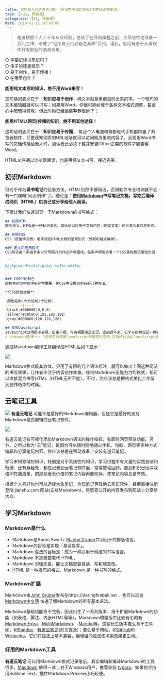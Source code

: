 ```yaml
---
title: 程序员入行之素养(四)：好记性不如烂笔头(怎样记读书笔记)
tags: [入行, 预备课]
categories: [IT, 预备课]
date: 2019-01-12 10:00:00
---
```


>笔者根据个人二十年从业经验，总结了在开始编程之前，应系统性地准备一系列工作，形成了“程序员入行必备之素养”系列。谨此，献给有志于从事软件开发职业的浩浩青年。

○ 需要记读书笔记吗？  
○ 电子的还是纸质？  
○ 易于创作、易于传播！  
○ 在哪里创作？  

**能用纯文本写的知识，绝不用Word来写！**  

这句话的涵义在于：**知识应易于创作**，纯文本就是用键盘码出来的字。一个轻巧的文本编辑器就可以书写；如果用Word，你很可能纠缠于各种文本格式调整，甚至心中暗暗得意呢。但此时你已经偏离**写作**很远了；

**能用HTML(网页)传播的知识，绝不用其他途径！**  

这句话的涵义在于：**知识应易于传播**， 每台个人电脑和每部现代手机都内置了浏览器软件，只要获知网页的URL地址就可以访问网页里的内容了。反观用Word书写的文档传播给他人时，阅读者还必须下载并安装Office之类的软件才能查看Word。

HTML文件通过浏览器阅读，也是用纯文本书写，接近完美。

## 初识Markdown
但对于作为**读书笔记**的记录方法，HTML仍然不够简洁，否则软件专业培训就不会有一门课叫”网页制作“了。结论是：**使用[Markdown](https://daringfireball.net/projects/markdown/syntax)书写笔记文档，写完后编译成网页（HTML）供自己或分享给他人阅读。**

下面让我们快速浏览一下Markdown的书写格式：

````markdown
## 初探HTML
顾名思义，HTML是一种标记语言。其标记以应用于文档内容（例如文本）的元素为其存在形式。

## 初探CSS
CSS（层叠样式表）用来规定HTML文档的呈现形式（外观和格式编排）。

### 定义和应用样式
CSS样式由一条或多条以分号隔开的样式声明组成。每条声明包含着一个CSS属性和该属性的值，二者以冒号分隔。下面是一条简单的CSS样式。

```
background-color:grey; color:white;
```

### CSS中的颜色
颜色在网页中的作用非常重要。在CSS中设置颜色有好几种方法。

**CSS颜色选编**  

|颜色名称|十六进制|十进制|
|---|---|---|
|black|#000000|0,0,0|
|silver|#C0C0C0|192,192,192|
|gray|#808080|128,128,128|

## 初探JavaScript
JavaScript过得挺不容易。出生不顺，青春期更满是苦涩。直到近年来，它才开始树立起一种实用的灵活语言的形象。JavaScript能做的事很多，尽管它还称不上完善，但也值得认真对待。
> **Atwood定律**: "任何可以使用JavaScript来编写的应用,并最终也会由JavaScript编写。"
````
  
通过Markdown编译工具翻译成HTML后如下显示：

![](https://img-camp.banyuan.club/prep/markdown-sample.png?x-oss-process=image/resize,w_800/sharpen,100)

Markdown格式极其收敛，只用了有限的几个语法标注，就可以做出上图这种简洁的书写效果，让作者专注于内容创作本身。任何Markdown无能为力的格式，都可以直接混合书写HTML（HTML无所不能）。不过，你应该总是把格式美化工作留到创作结束的时候。

## 云笔记工具

[![](https://img-camp.banyuan.club/prep/youdao-note-logo.png?x-oss-process=image/resize,w_20/sharpen,100)](http://note.youdao.com) **有道云笔记** 可能不是最好的Markdown编辑器，但是它是最好的支持Markdown格式编辑的云笔记软件。

![](https://img-camp.banyuan.club/prep/youdao-note-sample.png?x-oss-process=image/resize,w_800/sharpen,100)  

有道云笔记有可视化添加Markdown语法的操作按钮，有即时网页预览功能。另外，之所以称为“云”笔记，是因为可以随时随地通过手机、电脑、网页等多种方式编辑和分享笔记内容。你应该总是在移动设备上安装有道云笔记。

学习未知领域的知识，特别是对于系统性的知识，学习过程中有大量的实践总结和归纳、还有存疑处，都应记录到云笔记软件里，常常整理回顾，直到知识已经深深烙印在脑海里，把那些毫无价值的笔记内容再删除掉，使笔记内容总是有效。

根据个人喜好你也可以选择[大象笔记](https://evernote.com)、[为知笔记](http://www.wiz.cn/)等其他云笔记软件，甚至直接注册登陆 jianshu.com 网站(支持Markdown)，将愿意公开的内容发布到网站上分享给大众。

## 学习Markdown

### Markdown是什么

* Markdown是Aaron Swartz 跟[John Gruber](https://daringfireball.net/)共同设计的排版语言。
* Markdown的目标是实现「易读易写」。
* Markdown 语法的目标是：成为一种适用于网络的书写语言。
* Markdown 不是想要取代 HTML，
* Markdown 的理念是，能让文档更容易读、写和随意改。
* HTML 是一种发布的格式，Markdown 是一种书写的格式。

### Markdown扩展

Markdown由[John Gruber](https://daringfireball.net/)发布在https://daringfireball.net ，也可以浏览[Markdown中文网](http://www.markdown.cn/#) 快速了解Markdown的所有基本语法。

Markdown基础功能尚不完备，因此衍生了一系列版本，用于扩展Markdown的功能（如表格、脚注、内嵌HTML等等），Markdown增强版中比较有名的有[Markdown Extra](https://michelf.ca/projects/php-markdown/extra/)、[MultiMarkdown](https://fletcherpenney.net/multimarkdown/)、 [Maruku](https://github.com/bhollis/maruku/blob/master/docs/markdown_syntax.md)等。这些衍生版本要么基于工具如，如[Pandoc](http://pandoc.org)、[有道云笔记](http://note.youdao.com)(前文提及)；要么基于网站，如[GitHub](https://github.com)和[Wikipedia](https://www.wikipedia.org/)。它们在语法上基本兼容，但增强的语法使渲染效果更生动。

### 好用的Markdown工具


**有道云笔记** 可以用Markdown格式记录笔记。其实编辑和编译Markdown的工具很多，[Macdown](https://macdown.uranusjr.com/) 值得一试；对于Windows用户，推荐安装 [typora](https://typora.io/)。如果你坚持用Sublime Text，插件Markdown Preview小巧轻便。
